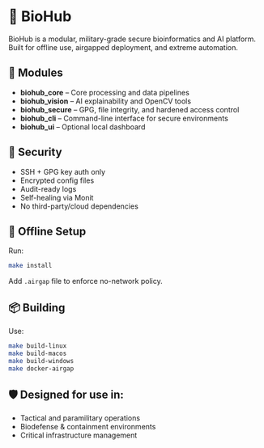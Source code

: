 
# 🧬 BioHub

BioHub is a modular, military-grade secure bioinformatics and AI platform. Built for offline use, airgapped deployment, and extreme automation.

## 🔧 Modules

- **biohub_core** – Core processing and data pipelines
- **biohub_vision** – AI explainability and OpenCV tools
- **biohub_secure** – GPG, file integrity, and hardened access control
- **biohub_cli** – Command-line interface for secure environments
- **biohub_ui** – Optional local dashboard

## 🔐 Security

- SSH + GPG key auth only
- Encrypted config files
- Audit-ready logs
- Self-healing via Monit
- No third-party/cloud dependencies

## 📴 Offline Setup

Run:
```bash
make install
```

Add `.airgap` file to enforce no-network policy.

## 📦 Building

Use:
```bash
make build-linux
make build-macos
make build-windows
make docker-airgap
```

## 🛡️ Designed for use in:

- Tactical and paramilitary operations
- Biodefense & containment environments
- Critical infrastructure management
